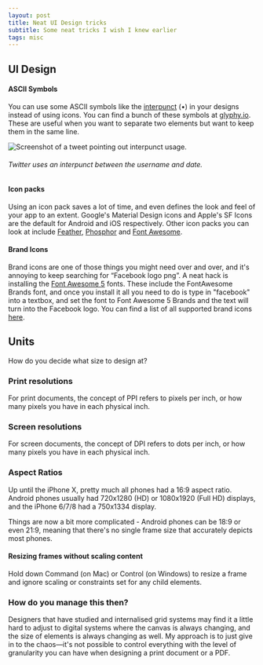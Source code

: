 ```yaml
---
layout: post
title: Neat UI Design tricks
subtitle: Some neat tricks I wish I knew earlier
tags: misc
---
```


## UI Design

#### ASCII Symbols

You can use some ASCII symbols like the [interpunct](https://en.wikipedia.org/wiki/Interpunct) (•) in your designs instead of using icons. You can find a bunch of these symbols at [glyphy.io](https://www.glyphy.io/). These are useful when you want to separate two elements but want to keep them in the same line.

![Screenshot of a tweet pointing out interpunct usage.](https://gyanl.com/assets/twitter-interpunct.png)

###### Twitter uses an interpunct between the username and date.

#### Icon packs

Using an icon pack saves a lot of time, and even defines the look and feel of your app to an extent. Google's Material Design icons and Apple's SF Icons are the default for Android and iOS respectively. Other icon packs you can look at include [Feather](https://feathericons.com/), [Phosphor](https://phosphoricons.com/) and [Font Awesome](https://fontawesome.com/).

#### Brand Icons

Brand icons are one of those things you might need over and over, and it's annoying to keep searching for “Facebook logo png”. A neat hack is installing the [Font Awesome 5](https://fontawesome.com/how-to-use/on-the-desktop/setup/getting-started) fonts. These include the FontAwesome Brands font, and once you install it all you need to do is type in "facebook" into a textbox, and set the font to Font Awesome 5 Brands and the text will turn into the Facebook logo. You can find a list of all supported brand icons [here](https://fontawesome.com/icons?d=gallery&s=brands).

## Units
How do you decide what size to design at?

### Print resolutions
For print documents, the concept of PPI refers to pixels per inch, or how many pixels you have in each physical inch.

### Screen resolutions
For screen documents, the concept of DPI refers to dots per inch, or how many pixels you have in each physical inch.

### Aspect Ratios
Up until the iPhone X, pretty much all phones had a 16:9 aspect ratio. Android phones usually had 720x1280 (HD) or 1080x1920 (Full HD) displays, and the iPhone 6/7/8 had a 750x1334 display.

Things are now a bit more complicated - Android phones can be 18:9 or even 21:9, meaning that there's no single frame size that accurately depicts most phones.

#### Resizing frames without scaling content

Hold down Command (on Mac) or Control (on Windows) to resize a frame and ignore scaling or constraints set for any child elements.

### How do you manage this then?
Designers that have studied and internalised grid systems may find it a little hard to adjust to digital systems where the canvas is always changing, and the size of elements is always changing as well. My approach is to just give in to the chaos—it's not possible to control everything with the level of granularity you can have when designing a print document or a PDF.

